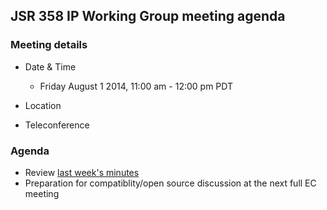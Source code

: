 ## JSR 358 IP Working Group meeting agenda

### Meeting details

*   Date & Time
    *   Friday August 1 2014, 11:00 am - 12:00 pm PDT
*   Location

*   Teleconference

### Agenda

*   Review [last week's minutes](https://java.net/downloads/jsr358/Meeting%20Materials/JSR-358-IPWG-Minutes-July-25-2014.md)
*   Preparation for compatiblity/open source discussion at the next full EC meeting